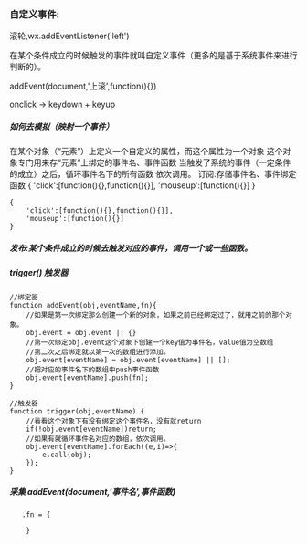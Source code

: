 ### 自定义事件:
滚轮,wx.addEventListener('left')

在某个条件成立的时候触发的事件就叫自定义事件（更多的是基于系统事件来进行判断的）。

addEvent(document,'上滚',function(){})

onclick -> keydown + keyup

##### 如何去模拟（映射一个事件）

在某个对象（“元素”）上定义一个自定义的属性，而这个属性为一个对象
这个对象专门用来存“元素”上绑定的事件名、事件函数
当触发了系统的事件（一定条件的成立）之后，循环事件名下的所有函数
依次调用。
订阅:存储事件名、事件绑定函数
    {
        'click':[function(){},function(){}],
        'mouseup':[function(){}]
    }

    
    {
        'click':[function(){},function(){}],
        'mouseup':[function(){}]
    }

   


##### 发布:某个条件成立的时候去触发对应的事件，调用一个或一些函数。
    
##### trigger()  触发器

    //绑定器
    function addEvent(obj,eventName,fn){
        //如果是第一次绑定那么创建一个新的对象，如果之前已经绑定过了，就用之前的那个对象。
        obj.event = obj.event || {}
        //第一次绑定obj.event这个对象下创建一个key值为事件名，value值为空数组
        //第二次之后绑定就以第一次的数组进行添加。
        obj.event[eventName] = obj.event[eventName] || [];
        //把对应的事件名下的数组中push事件函数
        obj.event[eventName].push(fn);
    }

    //触发器   
    function trigger(obj,eventName) {
        //看看这个对象下有没有绑定这个事件名，没有就return
        if(!obj.event[eventName])return;
        //如果有就循环事件名对应的数组，依次调用。
        obj.event[eventName].forEach((e,i)=>{
            e.call(obj);
        });
    }
    
##### 采集 addEvent(document,'事件名',事件函数)

       .fn = {

        }
